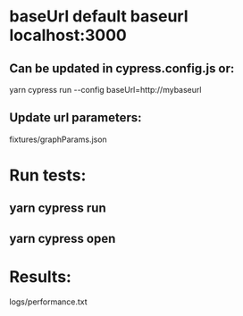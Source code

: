 
# baseUrl default baseurl localhost:3000
## Can be updated in cypress.config.js or: 

yarn cypress run --config baseUrl=http://mybaseurl 

## Update url parameters:

fixtures/graphParams.json

# Run tests:
## yarn cypress run
## yarn cypress open 

# Results: 
logs/performance.txt